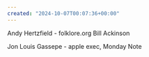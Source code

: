 ```yaml
---
created: "2024-10-07T00:07:36+00:00"
---
```

Andy Hertzfield - folklore.org
Bill Ackinson

Jon Louis Gassepe - apple exec, Monday Note


